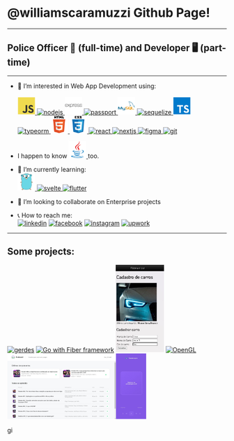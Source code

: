 # @williamscaramuzzi Github Page!
 ----------------
 ## Police Officer :cop: (full-time) and Developer :desktop_computer: (part-time)
 ----------------
- 👀 I’m interested in Web App Development using: <br/><br/>
<a href="https://developer.mozilla.org/en-US/docs/Web/JavaScript" target="_blank"> <img src="https://raw.githubusercontent.com/devicons/devicon/master/icons/javascript/javascript-original.svg" alt="javascript" width="40" height="40"/> </a> <a href="https://nodejs.org" target="_blank"> <img src="https://cdn.worldvectorlogo.com/logos/nodejs-2.svg" alt="nodejs" width="40" height="40"/> </a> <a href="https://expressjs.com" target="_blank"> <img src="https://raw.githubusercontent.com/devicons/devicon/master/icons/express/express-original-wordmark.svg" alt="express" width="40" height="40"/> <a href="https://git-scm.com/" target="_blank"> <img src="https://www.passportjs.org/images/logo.svg" alt="passport" width="40" height="40"/> </a> </a> <a href="https://www.mysql.com/" target="_blank"> <img src="https://raw.githubusercontent.com/devicons/devicon/master/icons/mysql/mysql-original-wordmark.svg" alt="mysql" width="40" height="40"/> </a><a href="https://www.mysql.com/" target="_blank"> <img src="https://cdn.worldvectorlogo.com/logos/sequelize.svg" alt="sequelize" width="40" height="40"/> </a> <a href="https://sequelize.org/master/" target="_blank"> <img src="https://raw.githubusercontent.com/devicons/devicon/master/icons/typescript/typescript-original.svg" alt="typescript" width="40" height="40"/> </a>  
<a href="https://typeorm.io/#/" target="_blank"> <img src="https://img.stackshare.io/service/7419/20165699.png" alt="typeorm" width="40" height="40"/> </a>  <a href="https://www.w3.org/html/" target="_blank"> <img src="https://raw.githubusercontent.com/devicons/devicon/master/icons/html5/html5-original-wordmark.svg" alt="html5" width="40" height="40"/> </a> <a href="https://www.w3schools.com/css/" target="_blank"> <img src="https://raw.githubusercontent.com/devicons/devicon/master/icons/css3/css3-original-wordmark.svg" alt="css3" width="40" height="40"/> </a> <a href="https://reactjs.org/" target="_blank"> <img src="https://cdn.worldvectorlogo.com/logos/react-1.svg" alt="react" width="40" height="40"/> </a> <a href="https://nextjs.org/" target="_blank"> <img src="https://cdn.worldvectorlogo.com/logos/next-js.svg" alt="nextjs" width="40" height="40"/> </a>  <a href="https://www.figma.com/" target="_blank"> <img src="https://www.vectorlogo.zone/logos/figma/figma-icon.svg" alt="figma" width="40" height="40"/> </a>  <a href="https://git-scm.com/" target="_blank"> <img src="https://www.vectorlogo.zone/logos/git-scm/git-scm-icon.svg" alt="git" width="40" height="40"/> </a>


- I happen to know <a href="https://www.java.com" target="_blank"> <img src="https://raw.githubusercontent.com/devicons/devicon/master/icons/java/java-original.svg" alt="java" width="40" height="40"/> </a> too.
- 🌱 I’m currently learning:  
 <a href="https://golang.org" target="_blank"> <img src="https://raw.githubusercontent.com/devicons/devicon/master/icons/go/go-original.svg" alt="go" width="40" height="40"/> </a> <a href="https://svelte.dev" target="_blank"> <img src="https://upload.wikimedia.org/wikipedia/commons/1/1b/Svelte_Logo.svg" alt="svelte" width="40" height="40"/> </a> <a href="https://flutter.dev" target="_blank"> <img src="https://www.vectorlogo.zone/logos/flutterio/flutterio-icon.svg" alt="flutter" width="40" height="40"/> </a>
- 👔 I’m looking to collaborate on Enterprise projects
- 📞 How to reach me: <br/>
 [<img src='https://cdn.worldvectorlogo.com/logos/linkedin-icon.svg' alt='linkedin' height='40'>](https://www.linkedin.com/in/williamscaramuzzi/)  [<img src='https://cdn.worldvectorlogo.com/logos/facebook-3.svg' alt='facebook' height='40'>](https://www.facebook.com/williamscaramuzzi)  [<img src='https://cdn.worldvectorlogo.com/logos/instagram-2-1.svg' alt='instagram' height='40'>](https://www.instagram.com/williamscaramuzzi/) [<img src='https://cdn.worldvectorlogo.com/logos/upwork-1.svg' alt='upwork' height='40'>](https://www.upwork.com/freelancers/~0127f484378baef6f2)
-------------------
## Some projects:
  [<img src='https://raw.githubusercontent.com/williamscaramuzzi/react-gerdes/master/public/Screenshot_1.jpg' alt='gerdes' height='200'>](https://github.com/williamscaramuzzi/react-gerdes) [<img src='https://raw.githubusercontent.com/williamscaramuzzi/react-gerdes/master/public/Screenshot_2.jpg' alt='Go with Fiber framework' height='200'>](https://github.com/williamscaramuzzi/react-gerdes)
  [<img src='https://raw.githubusercontent.com/williamscaramuzzi/learning-go-fiber/master/public/images/Screenshot_3.jpg' alt='Go with Fiber framework' height='200'>](https://github.com/williamscaramuzzi/learning-go-fiber)    [<img src='https://raw.githubusercontent.com/williamscaramuzzi/UrbanBattleGame/master/baturbanagif.gif' alt='OpenGL' height='200'>](https://github.com/williamscaramuzzi/UrbanBattleGame) [<img src='https://raw.githubusercontent.com/williamscaramuzzi/podcastrnext/main/public/ss1.jpg' alt='podcaster nlw' height='150'>](https://github.com/williamscaramuzzi/podcastrnext)

 
  



<!---
williamscaramuzzi/williamscaramuzzi is a ✨ special ✨ repository because its `README.md` (this file) appears on your GitHub profile.
You can click the Preview link to take a look at your changes.
--->
gi
